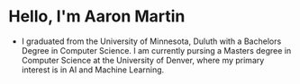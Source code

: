 # Hello, I'm Aaron Martin
- I graduated from the University of Minnesota, Duluth with a Bachelors Degree in Computer Science. I am currently pursing a Masters degree in Computer Science at the University of Denver, where my primary interest is in AI and Machine Learning.
